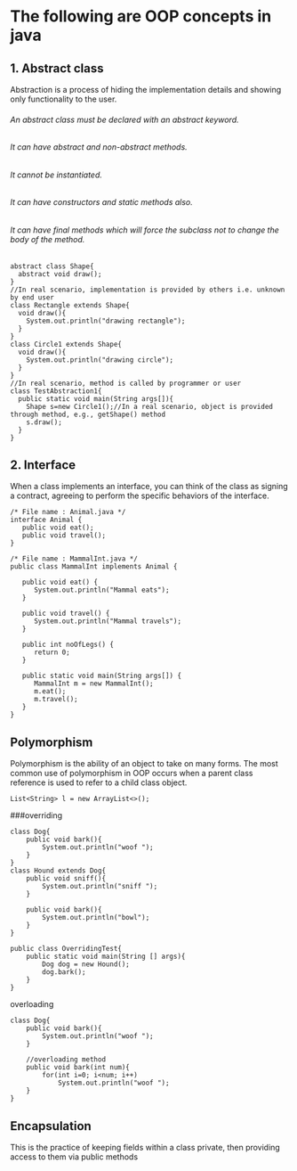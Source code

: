 # The following are OOP concepts in java
## 1. Abstract class

Abstraction is a process of hiding the implementation details and showing only functionality to the user.
###### An abstract class must be declared with an abstract keyword.
###### It can have abstract and non-abstract methods.
###### It cannot be instantiated.
###### It can have constructors and static methods also.
###### It can have final methods which will force the subclass not to change the body of the method.

```
abstract class Shape{  
  abstract void draw();  
}  
//In real scenario, implementation is provided by others i.e. unknown by end user  
class Rectangle extends Shape{  
  void draw(){
    System.out.println("drawing rectangle");
  }  
}  
class Circle1 extends Shape{  
  void draw(){
    System.out.println("drawing circle");
  }  
}  
//In real scenario, method is called by programmer or user  
class TestAbstraction1{  
  public static void main(String args[]){  
    Shape s=new Circle1();//In a real scenario, object is provided through method, e.g., getShape() method  
    s.draw();  
  }  
}  
```

## 2. Interface

When a class implements an interface, you can think of the class as signing a contract, agreeing to perform the specific behaviors of the interface.
```
/* File name : Animal.java */
interface Animal {
   public void eat();
   public void travel();
}

/* File name : MammalInt.java */
public class MammalInt implements Animal {

   public void eat() {
      System.out.println("Mammal eats");
   }

   public void travel() {
      System.out.println("Mammal travels");
   }

   public int noOfLegs() {
      return 0;
   }

   public static void main(String args[]) {
      MammalInt m = new MammalInt();
      m.eat();
      m.travel();
   }
}
```

## Polymorphism

Polymorphism is the ability of an object to take on many forms. The most common use of polymorphism in OOP occurs when a parent class reference is used to refer to a child class object.

```
List<String> l = new ArrayList<>();
```

###overriding
```
class Dog{
    public void bark(){
        System.out.println("woof ");
    }
}
class Hound extends Dog{
    public void sniff(){
        System.out.println("sniff ");
    }

    public void bark(){
        System.out.println("bowl");
    }
}

public class OverridingTest{
    public static void main(String [] args){
        Dog dog = new Hound();
        dog.bark();
    }
}
```

overloading
```
class Dog{
    public void bark(){
        System.out.println("woof ");
    }

    //overloading method
    public void bark(int num){
    	for(int i=0; i<num; i++)
    		System.out.println("woof ");
    }
}
```

## Encapsulation

This is the practice of keeping fields within a class private, then providing access to them via public methods
